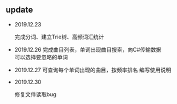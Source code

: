 ## update

 *    2019.12.23

      完成分词、建立Trie树、高频词汇统计

      

 *    2019.12.26
      完成曲目列表，单词出现曲目搜索，向C#传输数据	
      可以选择要忽略的单词

      

 *    2019.12.27
      可查询每个单词出现的曲目，按频率排名
      编写使用说明

      

*	2019.12.30

    修复文件读取bug